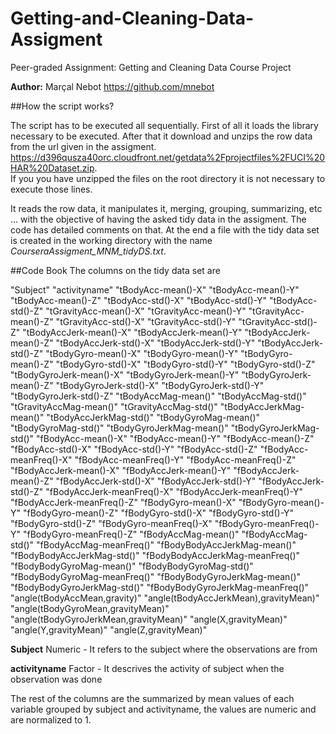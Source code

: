 # Getting-and-Cleaning-Data-Assigment
Peer-graded Assignment: Getting and Cleaning Data Course Project

**Author:** Marçal Nebot  https://github.com/mnebot

##How the script works?

The script has to be executed all sequentially. 
First of all it loads the library necessary to be executed. After that it download and unzips the row data from the url given in the assigment. https://d396qusza40orc.cloudfront.net/getdata%2Fprojectfiles%2FUCI%20HAR%20Dataset.zip.   
If you you have unzipped the files on the root directory it is not necessary to execute those lines.

It reads the row data, it manipulates it, merging, grouping, summarizing, etc ... with the objective of having the asked tidy data in the assigment. The code has detailed comments on that.
At the end a file with the tidy data set is created in the working directory with the name *CourseraAssigment_MNM_tidyDS.txt*.

##Code Book
The columns on the tidy data set are  

"Subject" "activityname" "tBodyAcc-mean()-X" "tBodyAcc-mean()-Y" "tBodyAcc-mean()-Z" "tBodyAcc-std()-X" "tBodyAcc-std()-Y" "tBodyAcc-std()-Z" "tGravityAcc-mean()-X" "tGravityAcc-mean()-Y" "tGravityAcc-mean()-Z" "tGravityAcc-std()-X" "tGravityAcc-std()-Y" "tGravityAcc-std()-Z" "tBodyAccJerk-mean()-X" "tBodyAccJerk-mean()-Y" "tBodyAccJerk-mean()-Z" "tBodyAccJerk-std()-X" "tBodyAccJerk-std()-Y" "tBodyAccJerk-std()-Z" "tBodyGyro-mean()-X" "tBodyGyro-mean()-Y" "tBodyGyro-mean()-Z" "tBodyGyro-std()-X" "tBodyGyro-std()-Y" "tBodyGyro-std()-Z" "tBodyGyroJerk-mean()-X" "tBodyGyroJerk-mean()-Y" "tBodyGyroJerk-mean()-Z" "tBodyGyroJerk-std()-X" "tBodyGyroJerk-std()-Y" "tBodyGyroJerk-std()-Z" "tBodyAccMag-mean()" "tBodyAccMag-std()" "tGravityAccMag-mean()" "tGravityAccMag-std()" "tBodyAccJerkMag-mean()" "tBodyAccJerkMag-std()" "tBodyGyroMag-mean()" "tBodyGyroMag-std()" "tBodyGyroJerkMag-mean()" "tBodyGyroJerkMag-std()" "fBodyAcc-mean()-X" "fBodyAcc-mean()-Y" "fBodyAcc-mean()-Z" "fBodyAcc-std()-X" "fBodyAcc-std()-Y" "fBodyAcc-std()-Z" "fBodyAcc-meanFreq()-X" "fBodyAcc-meanFreq()-Y" "fBodyAcc-meanFreq()-Z" "fBodyAccJerk-mean()-X" "fBodyAccJerk-mean()-Y" "fBodyAccJerk-mean()-Z" "fBodyAccJerk-std()-X" "fBodyAccJerk-std()-Y" "fBodyAccJerk-std()-Z" "fBodyAccJerk-meanFreq()-X" "fBodyAccJerk-meanFreq()-Y" "fBodyAccJerk-meanFreq()-Z" "fBodyGyro-mean()-X" "fBodyGyro-mean()-Y" "fBodyGyro-mean()-Z" "fBodyGyro-std()-X" "fBodyGyro-std()-Y" "fBodyGyro-std()-Z" "fBodyGyro-meanFreq()-X" "fBodyGyro-meanFreq()-Y" "fBodyGyro-meanFreq()-Z" "fBodyAccMag-mean()" "fBodyAccMag-std()" "fBodyAccMag-meanFreq()" "fBodyBodyAccJerkMag-mean()" "fBodyBodyAccJerkMag-std()" "fBodyBodyAccJerkMag-meanFreq()" "fBodyBodyGyroMag-mean()" "fBodyBodyGyroMag-std()" "fBodyBodyGyroMag-meanFreq()" "fBodyBodyGyroJerkMag-mean()" "fBodyBodyGyroJerkMag-std()" "fBodyBodyGyroJerkMag-meanFreq()" "angle(tBodyAccMean,gravity)" "angle(tBodyAccJerkMean),gravityMean)" "angle(tBodyGyroMean,gravityMean)" "angle(tBodyGyroJerkMean,gravityMean)" "angle(X,gravityMean)" "angle(Y,gravityMean)" "angle(Z,gravityMean)"

**Subject**           Numeric  -  It refers to the subject where the observations are from 

**activityname**      Factor  -  It descrives the activity of subject when the observation was done 

The rest of the columns are the  summarized by mean values of each variable grouped by subject and activityname, the values are numeric and are normalized to 1.
